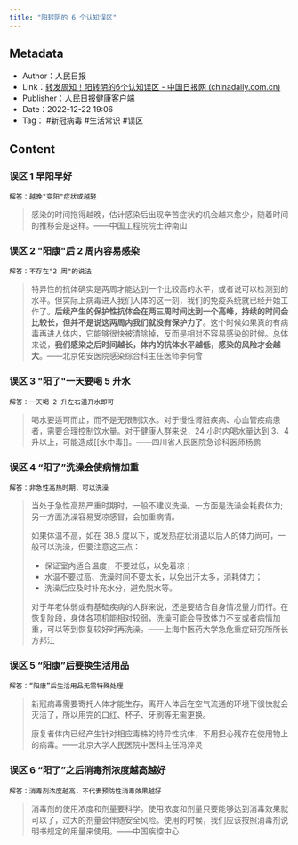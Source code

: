 ```yaml
---
title: "阳转阴的 6 个认知误区"
---
```

## Metadata
- Author：人民日报
- Link：[转发周知！阳转阴的6个认知误区 - 中国日报网 (chinadaily.com.cn)](http://china.chinadaily.com.cn/a/202212/21/WS63a2f2e2a3102ada8b227bf0.html)
- Publisher：人民日报健康客户端
- Date：2022-12-22 19:06
- Tag： #新冠病毒 #生活常识 #误区
## Content
### 误区 1 早阳早好
	解答：越晚"变阳"症状或越轻
>感染的时间拖得越晚，估计感染后出现辛苦症状的机会越来愈少，随着时间的推移会是这样。——中国工程院院士钟南山

### 误区 2 "阳康"后 2 周内容易感染
	解答：不存在"2 周"的说法
>特异性的抗体确实是两周才能达到一个比较高的水平，或者说可以检测到的水平。但实际上病毒进人我们人体的这一刻，我们的免疫系统就已经开始工作了。**后续产生的保护性抗体会在两三周时间达到一个高峰，持续的时间会比较长，但并不是说这两周内我们就没有保护力了**。这个时候如果真的有病毒再进人体内，它能够很快被清除掉，反而是相对不容易感染的时候。总体来说，**我们感染之后时间越长，体内的抗体水平越低，感染的风险才会越大**。——北京佑安医院感染综合科主任医师李侗曾

### 误区 3 "阳了"一天要喝 5 升水
	解答：一天喝 2 升左右温开水即可
>喝水要适可而止，而不是无限制饮水。对于慢性肾脏疾病、心血管疾病患者，需要合理控制饮水量。对于健康人群来说，24 小时内喝水量达到 3、4 升以上，可能造成[[水中毒]]。——四川省人民医院急诊科医师杨鹏

### 误区 4 “阳了”洗澡会使病情加重
	解答：非急性高热时期，可以洗澡
>当处于急性高热严重时期时，一般不建议洗澡。一方面是洗澡会耗费体力; 另一方面洗澡容易受凉感冒，会加重病情。
>
>如果体温不高，如在 38.5 度以下，或发热症状消退以后人的体力尚可，一般可以洗澡，但要注意这三点：
>- 保证室内适合温度，不要过低，以免着凉；
>- 水温不要过高、洗澡时间不要太长，以免出汗太多，消耗体力；
>- 洗澡后应及时补充水分，避免脱水等。
>
>对于年老体弱或有基础疾病的人群来说，还是要结合自身情况量力而行。在恢复阶段，身体各项机能相对较弱，洗澡可能会导致体力不支或者病情加重，可以等到恢复较好时再洗澡。——上海中医药大学急危重症研究所所长方邦江

### 误区 5 “阳康”后要换生活用品
	解答：“阳康”后生活用品无需特殊处理
>新冠病毒需要寄托人体才能生存，离开人体后在空气流通的环境下很快就会灭活了，所以用完的口红、杯子、牙刷等无需更换。
>
>康复者体内已经产生针对相应毒株的特异性抗体，不用担心残存在使用物上的病毒。——北京大学人民医院中医科主任冯淬灵

### 误区 6 “阳了”之后消毒剂浓度越高越好
	解答：消毒剂浓度越高，不代表预防性消毒效果越好
>消毒剂的使用浓度和剂量要科学。使用浓度和剂量只要能够达到消毒效果就可以了，过大的剂量会伴随安全风险。使用的时候，我们应该按照消毒剂说明书规定的用量来使用。——中国疾控中心